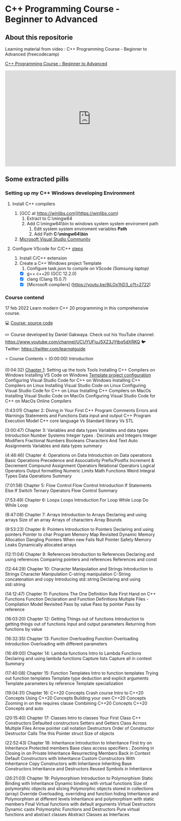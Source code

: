 # C++ Programming Course - Beginner to Advanced

## About this repositorie

Learning material from video : C++ Programming Course - Beginner to Advanced (freecodecamp)

[C++ Programming Course - Beginner to Advanced](https://www.youtube.com/embed/8jLOx1hD3_o)

<iframe width="560" height="315" src="https://www.youtube.com/embed/8jLOx1hD3_o" title="YouTube video player" frameborder="0" allow="accelerometer; autoplay; clipboard-write; encrypted-media; gyroscope; picture-in-picture; web-share" allowfullscreen></iframe>

## Some extracted pills

### Setting up my C++ Windows developing Environment

1. Install C++ compilers

   1. [GCC at  https://winlibs.com](<https://winlibs.com>)
      1. Extract to C:\mingw64
      2. Add C:\mingw64\bin to windows system system enviroment path
         1. Edit system system enviroment variables **Path**
         2. Add Path **C:\mingw64\bin**
   2. [Microsoft Visual Studio Community](<https://visualstudio.microsoft.com/es/vs/community/>)

2. Configure VScode for C/C++ [steps](<https://youtu.be/8jLOx1hD3_o?t=1775>)
   1. Install C/C++ extension
   2. Create a C++ Windows project Template
      1. Configure task.json to compile on VScode
      *(Samsung laptop)*
      - [x] g++ c++20 (GCC 12.2.0)
      - [x] clang (Clang 15.0.7)
      - [x] [Microsoft compilers] (<https://youtu.be/8jLOx1hD3_o?t=2722>)

### Course contend

17 feb 2022
Learn modern C++ 20 programming in this comprehensive course.

💻 [Course: source code](<https://github.com/rutura/The-C-20-Masterclass-Source-Code>)

✏️ Course developed by Daniel Gakwaya. Check out his YouTube channel: <https://www.youtube.com/channel/UCUYUFiuJ5XZ3JYtbq5dXRKQ>
🐦 Twitter: <https://twitter.com/learnqtguide>

⭐️ Course Contents ⭐
(0:00:00) Introduction

(0:04:32) [Chapter 1](https://www.youtube.com/watch?v=8jLOx1hD3_o&t=272s): Setting up the tools
Tools
Installing C++ Compilers on Windows
Installing VS Code on Windows [Template project configuration](<https://youtu.be/8jLOx1hD3_o?t=1714>)
Configuring Visual Studio Code for C++ on Windows
Installing C++ Compilers on Linux
Installing Visual Studio Code on Linux
Configuring Visual Studio Code for C++ on Linux
Installing C++ Compilers on MacOs
Installing Visual Studio Code on MacOs
Configuring Visual Studio Code for C++ on MacOs
Online Compilers

(1:43:01) Chapter 2: Diving in
Your First C++ Program
Comments
Errors and Warnings
Statements and Functions
Data input and output
C++ Program Execution Model
C++ core language Vs Standard library Vs STL

(3:00:47) Chapter 3: Variables and data types
Variables and data types Introduction
Number Systems
Integer types : Decimals and Integers
Integer Modifiers
Fractional Numbers
Booleans
Characters And Text
Auto
Assignments
Variables and data types summary

(4:46:46) Chapter 4: Operations on Data
Introduction on Data operations
Basic Operations
Precedence and Associativity
Prefix/Postfix Increment & Decrement
Compound Assignment Operators
Relational Operators
Logical Operators
Output formatting
Numeric Limits
Math Functions
Weird Integral Types
Data Operations Summary

(7:01:58) Chapter 5: Flow Control
Flow Control Introduction
If Statements
Else If
Switch
Ternary Operators
Flow Control Summary

(7:53:49) Chapter 6: Loops
Loops Introduction
For Loop
While Loop
Do While Loop

(8:47:08) Chapter 7: Arrays
Introduction to Arrays
Declaring and using arrays
Size of an array
Arrays of characters
Array Bounds

(9:53:23) Chapter 8: Pointers
Introduction to Pointers
Declaring and using pointers
Pointer to char
Program Memory Map Revisited
Dynamic Memory Allocation
Dangling Pointers
When new Fails
Null Pointer Safety
Memory Leaks
Dynamically allocated arrays

(12:11:04) Chapter 9: References
Introduction to References
Declaring and using references
Comparing pointers and references
References and const

(12:44:29) Chapter 10: Character Manipulation and Strings
Introduction to Strings
Character Manipulation
C-string manipulation
C-String concatenation and copy
Introducing std::string
Declaring and using std::string

(14:12:47) Chapter 11: Functions
The One Definition Rule
First Hand on C++ Functions
Function Declaration and Function Definitions
Multiple Files - Compilation Model Revisited
Pass by value
Pass by pointer
Pass by reference

(16:03:20) Chapter 12: Getting Things out of functions
Introduction to getting things out of functions
Input and output parameters
Returning from functions by value

(16:32:35) Chapter 13: Function Overloading
Function Overloading Introduction
Overloading with different parameters

(16:49:00) Chapter 14: Lambda functions
Intro to Lambda Functions
Declaring and using lambda functions
Capture lists
Capture all in context
Summary

(17:40:08) Chapter 15: Function Templates
Intro to function templates
Trying out function templates
Template type deduction and explicit arguments
Template parameters by reference
Template specialization

(19:04:31) Chapter 16: C++20 Concepts Crash course
Intro to C++20 Concepts
Using C++20 Concepts
Building your own C++20 Concepts
Zooming in on the requires clause
Combining C++20 Concepts
C++20 Concepts and auto

(20:15:40) Chapter 17: Classes
Intro to classes
Your First Class
C++ Constructors
Defaulted constructors
Setters and Getters
Class Across Multiple Files
Arrow pointer call notation
Destructors
Order of Constructor Destructor Calls
The this Pointer
struct
Size of objects

(22:52:43) Chapter 18: Inheritance
Introduction to Inheritance
First try on Inheritance
Protected members
Base class access specifiers : Zooming in
Closing in on Private Inheritance
Resurrecting Members Back in Context
Default Constructors with Inheritance
Custom Constructors With Inheritance
Copy Constructors with Inheritance
Inheriting Base Constructors
Inheritance and Destructors
Reused Symbols in Inheritance

(26:21:03) Chapter 19: Polymorphism
Introduction to Polymorphism
Static Binding with Inheritance
Dynamic binding with virtual functions
Size of polymorphic objects and slicing
Polymorphic objects stored in collections (array)
Override
Overloading, overriding and function hiding
Inheritance and Polymorphism at different levels
Inheritance and polymorphism with static members
Final
Virtual functions with default arguments
Virtual Destructors
Dynamic casts
Polymorphic Functions and Destructors
Pure virtual functions and abstract classes
Abstract Classes as Interfaces
